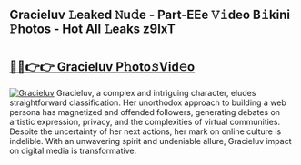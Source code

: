 ## Gracieluv 𝙻eaked 𝙽u𝚍e - Part-EEe 𝚅𝚒deo B𝚒kini 𝙿hotos - Hot All 𝙻eaks z9IxT

# <h2><a href="http://ld18kr.urlbe.top/?page=Gracieluv">🔗🔗👉👉 Gracieluv P𝚑oto𝚜Vid𝚎o</a></h2>

[![Gracieluv](https://i.imgur.com/eBuTRDB.gif)](http://ld18kr.urlbe.top/?page=Gracieluv)
Gracieluv, a complex and intriguing character, eludes straightforward classification. Her unorthodox approach to building a web persona has magnetized and offended followers, generating debates on artistic expression, privacy, and the complexities of virtual communities. Despite the uncertainty of her next actions, her mark on online culture is indelible. With an unwavering spirit and undeniable allure, Gracieluv impact on digital media is transformative.
